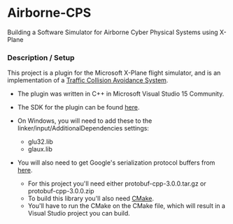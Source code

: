 # Airborne-CPS
Building a Software Simulator for Airborne Cyber Physical Systems using X-Plane

### Description / Setup
This project is a plugin for the Microsoft X-Plane flight simulator, and is an implementation of a [Traffic Collision Avoidance System](https://www.faa.gov/documentLibrary/media/Advisory_Circular/TCAS%20II%20V7.1%20Intro%20booklet.pdf).

- The plugin was written in C++ in Microsoft Visual Studio 15 Community.

- The SDK for the plugin can be found [here](http://www.xsquawkbox.net/xpsdk/mediawiki/Main_Page).

- On Windows, you will need to add these to the linker/input/AdditionalDependencies settings:
  * glu32.lib
  * glaux.lib

- You will also need to get Google's serialization protocol buffers from [here](https://github.com/google/protobuf/releases/tag/v3.0.0).
  * For this project you'll need either protobuf-cpp-3.0.0.tar.gz or protobuf-cpp-3.0.0.zip
  * To build this library you'll also need [CMake](https://cmake.org/).
  * You'll have to run the CMake on the CMake file, which will result in a Visual Studio project you can build.
  

